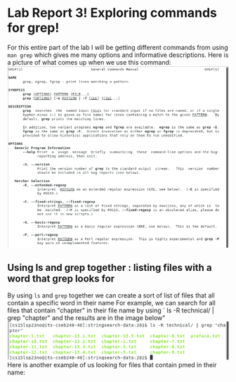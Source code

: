 # Lab Report 3! Exploring commands for grep!
For this entire part of the lab I will be getting different commands from using ` man grep ` which gives me many options and informative descriptions. 
Here is a picture of what comes up when we use this command:
![image](mangrep.png)
## Using ls and grep together : listing files with a word that grep looks for
By using ` ls ` and ` grep ` together we can create a sort of list of files that all contain a specific word in their name
For example, we can search for all files that contain "chapter" in their file name by using ` ls -R technical/ | grep "chapter" and the results are in the image below"
![image](123.png)
Here is another example of us looking for files that contain pmed in their name:

